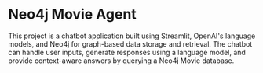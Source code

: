 # Neo4j Movie Agent

This project is a chatbot application built using Streamlit, OpenAI's language models, and Neo4j for graph-based data storage and retrieval. The chatbot can handle user inputs, generate responses using a language model, and provide context-aware answers by querying a Neo4j Movie database.
